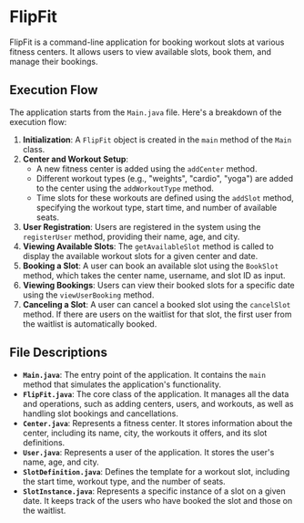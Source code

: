 # FlipFit

FlipFit is a command-line application for booking workout slots at various fitness centers. It allows users to view available slots, book them, and manage their bookings.

## Execution Flow

The application starts from the `Main.java` file. Here's a breakdown of the execution flow:

1.  **Initialization**: A `FlipFit` object is created in the `main` method of the `Main` class.
2.  **Center and Workout Setup**:
    *   A new fitness center is added using the `addCenter` method.
    *   Different workout types (e.g., "weights", "cardio", "yoga") are added to the center using the `addWorkoutType` method.
    *   Time slots for these workouts are defined using the `addSlot` method, specifying the workout type, start time, and number of available seats.
3.  **User Registration**: Users are registered in the system using the `registerUser` method, providing their name, age, and city.
4.  **Viewing Available Slots**: The `getAvailableSlot` method is called to display the available workout slots for a given center and date.
5.  **Booking a Slot**: A user can book an available slot using the `BookSlot` method, which takes the center name, username, and slot ID as input.
6.  **Viewing Bookings**: Users can view their booked slots for a specific date using the `viewUserBooking` method.
7.  **Canceling a Slot**: A user can cancel a booked slot using the `cancelSlot` method. If there are users on the waitlist for that slot, the first user from the waitlist is automatically booked.

## File Descriptions

*   **`Main.java`**: The entry point of the application. It contains the `main` method that simulates the application's functionality.
*   **`FlipFit.java`**: The core class of the application. It manages all the data and operations, such as adding centers, users, and workouts, as well as handling slot bookings and cancellations.
*   **`Center.java`**: Represents a fitness center. It stores information about the center, including its name, city, the workouts it offers, and its slot definitions.
*   **`User.java`**: Represents a user of the application. It stores the user's name, age, and city.
*   **`SlotDefinition.java`**: Defines the template for a workout slot, including the start time, workout type, and the number of seats.
*   **`SlotInstance.java`**: Represents a specific instance of a slot on a given date. It keeps track of the users who have booked the slot and those on the waitlist.
